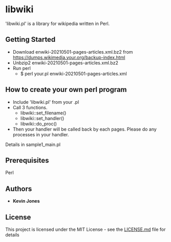 # libwiki

'libwiki.pl' is a library for wikipedia written in Perl.

## Getting Started

* Download enwiki-20210501-pages-articles.xml.bz2 from https://dumps.wikimedia.your.org/backup-index.html
* Unbzip2 enwiki-20210501-pages-articles.xml.bz2
* Run perl
  * $ perl your.pl enwiki-20210501-pages-articles.xml

## How to create your own perl program
* Include 'libwiki.pl' from your .pl
* Call 3 functions.
  * libwiki::set_filename()
  * libwiki::set_handler()
  * libwiki::do_proc()
* Then your handler will be called back by each pages. Please do any processes in your handler.

Details in sample1_main.pl

## Prerequisites

Perl

## Authors

* **Kevin Jones**

## License

This project is licensed under the MIT License - see the [LICENSE.md](LICENSE.md) file for details

